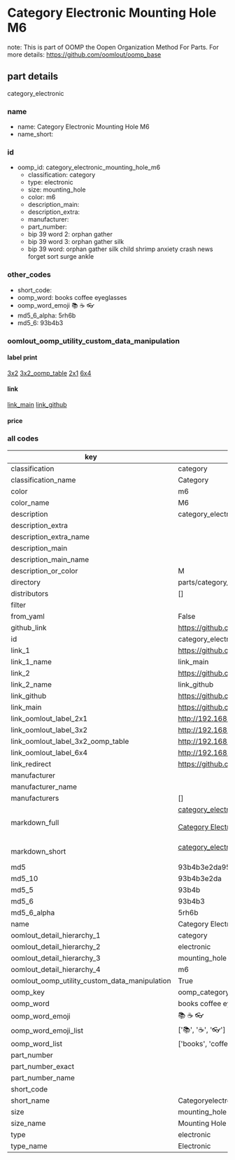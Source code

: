 # Category Electronic Mounting Hole M6  

note: This is part of OOMP the Oopen Organization Method For Parts. For more details: https://github.com/oomlout/oomp_base

##  part details
  



category_electronic



### name
* name: Category Electronic Mounting Hole M6
* name_short: 
### id
* oomp_id: category_electronic_mounting_hole_m6
  * classification: category
  * type: electronic
  * size: mounting_hole
  * color: m6
  * description_main: 
  * description_extra: 
  * manufacturer: 
  * part_number: 
  * bip 39 word 2: orphan gather
  * bip 39 word 3: orphan gather silk
  * bip 39 word: orphan gather silk child shrimp anxiety crash news forget sort surge ankle

### other_codes
* short_code: 
* oomp_word: books coffee eyeglasses
* oomp_word_emoji :books: :coffee: :eyeglasses:
* md5_6_alpha: 5rh6b
* md5_6: 93b4b3






### oomlout_oomp_utility_custom_data_manipulation
#### label print
[3x2](http://192.168.1.245:1112/?label=oomp%205rh6b)
[3x2_oomp_table](http://192.168.1.108:1112/?label=oomp%205rh6b)
[2x1](http://192.168.1.242:1112/?label=oomp%205rh6b)
[6x4](http://192.168.1.55:1112/?label=oomp%205rh6b)    

#### link

[link_main](https://github.com/oomlout/oomlout_oomp_version_1_messy/tree/main/parts/category_electronic_mounting_hole_m6) [link_github](https://github.com/oomlout/oomlout_oomp_version_1_messy/tree/main/parts/category_electronic_mounting_hole_m6)                             

#### price







### all codes 
| key | value |  
| --- | --- |  
| classification | category |  
| classification_name | Category |  
| color | m6 |  
| color_name | M6 |  
| description | category_electronic |  
| description_extra |  |  
| description_extra_name |  |  
| description_main |  |  
| description_main_name |  |  
| description_or_color | M  |  
| directory | parts/category_electronic_mounting_hole_m6 |  
| distributors | [] |  
| filter |  |  
| from_yaml | False |  
| github_link | https://github.com/oomlout/oomlout_oomp_part_src/tree/main/parts/category_electronic_mounting_hole_m6 |  
| id | category_electronic_mounting_hole_m6 |  
| link_1 | https://github.com/oomlout/oomlout_oomp_version_1_messy/tree/main/parts/category_electronic_mounting_hole_m6 |  
| link_1_name | link_main |  
| link_2 | https://github.com/oomlout/oomlout_oomp_version_1_messy/tree/main/parts/category_electronic_mounting_hole_m6 |  
| link_2_name | link_github |  
| link_github | https://github.com/oomlout/oomlout_oomp_version_1_messy/tree/main/parts/category_electronic_mounting_hole_m6 |  
| link_main | https://github.com/oomlout/oomlout_oomp_version_1_messy/tree/main/parts/category_electronic_mounting_hole_m6 |  
| link_oomlout_label_2x1 | http://192.168.1.242:1112/?label=oomp%205rh6b |  
| link_oomlout_label_3x2 | http://192.168.1.245:1112/?label=oomp%205rh6b |  
| link_oomlout_label_3x2_oomp_table | http://192.168.1.108:1112/?label=oomp%205rh6b |  
| link_oomlout_label_6x4 | http://192.168.1.55:1112/?label=oomp%205rh6b |  
| link_redirect | https://github.com/oomlout/oomlout_oomp_version_1_messy/tree/main/parts/category_electronic_mounting_hole_m6 |  
| manufacturer |  |  
| manufacturer_name |  |  
| manufacturers | [] |  
| markdown_full | [category_electronic_mounting_hole_m6](none)<br>[](none)<br>[Category Electronic Mounting Hole M6](none)<br><br> |  
| markdown_short | [category_electronic_mounting_hole_m6](none)<br><br> |  
| md5 | 93b4b3e2da95264c2863927f91181ce6 |  
| md5_10 | 93b4b3e2da |  
| md5_5 | 93b4b |  
| md5_6 | 93b4b3 |  
| md5_6_alpha | 5rh6b |  
| name | Category Electronic Mounting Hole M6 |  
| oomlout_detail_hierarchy_1 | category |  
| oomlout_detail_hierarchy_2 | electronic |  
| oomlout_detail_hierarchy_3 | mounting_hole |  
| oomlout_detail_hierarchy_4 | m6 |  
| oomlout_oomp_utility_custom_data_manipulation | True |  
| oomp_key | oomp_category_electronic_mounting_hole_m6 |  
| oomp_word | books coffee eyeglasses |  
| oomp_word_emoji | :books: :coffee: :eyeglasses: |  
| oomp_word_emoji_list | [':books:', ':coffee:', ':eyeglasses:'] |  
| oomp_word_list | ['books', 'coffee', 'eyeglasses'] |  
| part_number |  |  
| part_number_exact |  |  
| part_number_name |  |  
| short_code |  |  
| short_name | Categoryelectronic |  
| size | mounting_hole |  
| size_name | Mounting Hole |  
| type | electronic |  
| type_name | Electronic |  
